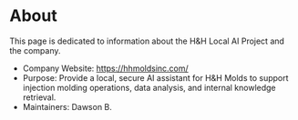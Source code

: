 # About

This page is dedicated to information about the H&H Local AI Project and the company.

- Company Website: https://hhmoldsinc.com/
- Purpose: Provide a local, secure AI assistant for H&H Molds to support injection molding operations, data analysis, and internal knowledge retrieval.
- Maintainers: Dawson B.

<!-- Migrated from old_docs/HHDocs/docs/about.md -->